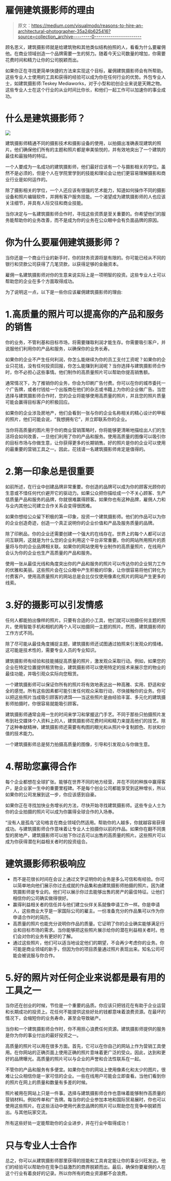 # 雇佣建筑摄影师的理由

> 原文：<https://medium.com/visualmodo/reasons-to-hire-an-architectural-photographer-35a24b625416?source=collection_archive---------0----------------------->

顾名思义，建筑摄影师就是给建筑物和其他类似结构拍照的人，看看为什么要雇佣他。在商业领域创造一个品牌需要一生的努力。随着今天公司数量的增加，你需要花费时间和精力让你的公司脱颖而出。

如果你正在寻找更简单快捷的方法来实现这个目标，雇佣建筑摄影师会有所帮助。这些专业人士使用的工具和获得的经验可以成为你在任何行业的优势。外包专业人士，如建筑摄影师:Teskey Mediaworks，对于小型和初创企业来说是天赐之物。这些专业人士在这个行业的从业时间比你长，和他们一起工作可以加速你的事业成功。

# 什么是建筑摄影师？

![](img/f571d77a2fba69f594f05379de24d8d1.png)

建筑摄影师精通不同的摄影技术和摄影设备的使用，以拍摄出准确表现建筑的照片。他们确保他们所有的主题和照片都是审美愉悦的，并有效地突出了一个建筑的最佳和最独特的特征。

一个人要成为一名成功的建筑摄影师，他们最好应该有一个与摄影相关的学位。虽然不是必须的，但是个人在学院里学到的技能和理论会让他们更容易理解摄影和商业行业是如何运作的。

除了摄影相关的学位，一个人还应该有很强的艺术能力，知道如何操作不同的摄影设备和照片编辑软件，并拥有客户服务技能。一个渴望成为建筑摄影师的人也应该关注细节，并具有人际交往和商业技能。

当你决定与一名建筑摄影师合作时，寻找这些资质是至关重要的。你希望他们的服务能帮助你的业务改善，而不是成为你的业务在公众眼中会有负面品牌的原因。

# 你为什么要雇佣建筑摄影师？

当你还是一个商业行业的新手时，你的财务资源将是有限的。你可能已经从不同的银行和贷款公司获得了几笔贷款，以获得足够的金融资本。

雇佣一名建筑摄影师对你的生意来说实际上是一项明智的投资。这些专业人士可以帮助您的企业在多个方面取得成功。

为了说明这一点，以下是一些你应该雇佣建筑摄影师的理由:

# 1.高质量的照片可以提高你的产品和服务的销售

你的业务，不管利基和目标市场，将需要赚取利润才能生存。你需要吸引客户，并说服他们利用你的产品和服务，以确保你的业务长寿。

如果你的企业不产生任何利润，你怎么能继续为你的员工支付工资呢？如果你的企业只花钱，没有任何投资回报，你怎么能赚到利润呢？当你选择与建筑摄影师合作时，你不必担心这些事情。他们制作的高质量照片可以帮助你提高销售额。

通常情况下，为了推销你的业务，你会为印刷广告付费。你可以在你的城市委托一个广告牌，或者付钱给一个出版商在他们的杂志或书籍上为你的企业做广告。当您选择与建筑摄影师合作时，您的企业将能够使用高质量的照片，并且您的照片质量可能会赢得目标客户的积极回应。

如果你的企业涉及房地产，他们会看到一张与你的企业名称相关的精心设计的甲板的照片，他们可能会说，“我想拥有它”，并立即联系你的企业。

当你将高质量的图片用于你的商业营销策略时，你将能够更清晰地描绘出人们的生活将会如何改善，一旦他们利用了你的产品和服务。使用高质量的图像可以吸引你的目标市场与你做生意，让你获得更多的长期销售。好的照片是你的企业可以使用的最重要的营销工具之一。因此，花钱请一名建筑摄影师肯定是值得的。

# 2.第一印象总是很重要

如前所述，在行业中创建品牌非常重要。你创造的品牌可以成为你的顾客光顾你的生意或不惜任何代价避开它的驱动力。如果公众把你描绘成一个不关心顾客、生产低质量产品和服务的品牌，你就很难赢得顾客。如果你也有这种品牌，雇佣人力和与业内其他公司建立合作关系会变得很困难。

如果你想给公众留下积极的第一印象，投资一个建筑摄影师。他们的作品可以为你的企业创造奇迹，创造一个真正说明你的企业价值和产品及服务质量的品牌。

除了印刷品，你的企业还需要创建一个强大的在线存在。世界上的每个人都可以访问互联网，这就是为什么您的企业利用这个平台非常重要。你的网站所用照片的质量将与你的企业品牌相关联。如果你的网站使用专业制作的高质量照片，在线用户会认为你的企业也生产高质量的产品和服务。

使用一张从最佳光线和角度突出你的产品和服务的照片可以传达你的企业努力工作的优雅和美丽。这些照片会在公众眼中产生积极的印象，让你很容易将他们转化为付费客户。使用高质量照片的网站总是会比仅仅使用像素化照片的网站产生更多的线索。

# 3.好的摄影可以引发情感

任何人都能拍出像样的照片。只要有合适的小工具，他们就可以拍摄任何主题的照片。使用智能手机和相机的两个人可以拍摄同一主题的照片。然而，建筑摄影师的工作方式不同。

除了尽可能从最佳角度捕捉主题，建筑摄影师还试图通过拍照来引发观众的情绪。这可能是技术性的，需要专业人员的专业知识。

建筑摄影师有经验和技能捕捉高质量的照片，激发观众采取行动。例如，如果您的企业在特定位置提供租赁物业，建筑摄影师可以使用特定的技术来展示您的物业的最佳功能，并吸引观众实际向您租赁。

一个建筑摄影师可以保证你所有的照片将有效地表达出一种高雅、实用、舒适和安全的感觉。所有这些因素都可能引发任何观众采取行动，尽快接触你的业务。你可以把这些照片当成吸引顾客的诱饵——当这些照片是由经验丰富、多元化的建筑摄影师拍摄时，你很容易就能吸引顾客。

建筑摄影师通常会用一生的时间来学习和掌握这门手艺。不同于那些只拍摄照片发布到社交媒体个人资料上的人，建筑摄影师花费时间和精力来提高他们的技艺。除了这种奉献精神，建筑摄影师还需要有构图的眼光和从照片中复制颜色、形状和价值的技术能力。

一个建筑摄影师总是努力拍摄高质量的图像，引导和引发观众与你做生意。

# 4.帮助您赢得合作

每个企业都想在全球扩张。能够在世界不同的地方经营，并在不同的种族中赢得客户，是企业家一生中的重要里程碑。不是每个创业公司都能享受到这种增长，所以如果你的公司发展到这一步，你应该感到自豪。

如果你正在寻找加快业务增长的方法，尽快开始寻找建筑摄影师。这些专业人士为你的企业拍摄的照片可以成为你赢得全球合作的入场券。

“没有人是孤岛”这句格言在商业领域仍然适用。帮助你的人越多，你就越容易获得成功。与建筑摄影师合作意味着让专业人士拍摄你以前的作品。如果你在翻不同类型的房地产，建筑摄影师可以拍下你过去可以出售的高质量的照片。这些照片可以成为你获得潜在利益相关者时的投资组合。

# 建筑摄影师积极响应

*   而不是花很长时间在会议上通过文字证明你的业务是多么可信和有经验。你可以简单地向他们展示你过去成就的作品集和由建筑摄影师拍摄的照片。因为建筑摄影师是专业的。他们可以展示你过去能够出售的房产的最佳特征。让他们相信你的公司确实做得很好。
*   赢得利益相关者的信任并与他们建立伙伴关系就像申请工作一样。你是申请人，这些商业大亨是一家国际公司的雇主。一份准备充分的作品集可以作为你申请合作时的简历。
*   高质量的照片也能充分说明你作品的质量。它证明了你的企业确实能够满足行业和目标市场的需求。当你能够把这些照片展示给你的潜在利益相关者时。他们会对你的业务有更好的了解。
*   通过这些照片，他们可以适当地设定他们的期望，不会再少考虑你的业务。你可能是商业领域的新手，但因为你的项目质量通过照片表现出来。知名公司可能会被说服与你合作。

# 5.好的照片对任何企业来说都是最有用的工具之一

当你还在创业的时候，节俭是一个重要的品质。你应该只把钱花在有助于企业运营和长期成功的投资上。花任何不能提供这些好处的钱都意味着浪费资源。在最坏的情况下，会缩短你的业务寿命，甚至会导致破产。

当你和一个建筑摄影师合作时，你不用担心浪费任何资源。建筑摄影师提供的服务是你为你的事业付出的最好投资之一。

高质量的照片可以用在很多方面。首先，它可以在你自己的网站上作为营销工具使用。在你网站的正确页面上使用正确的照片意味着更广泛的受众。因此，达到和更好的品牌曝光。高质量的照片可以与企业的声誉和合法性联系在一起。

不管你的产品和服务有多便宜。如果你在你的网站上使用像素化和太少的图片。很难让公众相信你是一家可信的企业。一些在线用户可能会立即查看。当他们看到你的照片在网上的质量和数量有多差的时候。

照片被用在网站上只是一件事。选择与建筑摄影师合作也意味着能够制作高质量的营销材料。例如传单和广告牌。每当你的企业参加本地和国际贸易展时，你也可以使用这些照片。在这些活动中使用代表您品牌的照片可以帮助您在竞争中脱颖而出。与其他玩家交流。

所有这些好处一定能帮助你的企业进步，并在行业中取得成功！

# 只与专业人士合作

总之，你可以从建筑摄影师那里获得的技能和工具肯定能让你的事业兴旺发达。他们的经验可以帮助你在竞争日益激烈的商界脱颖而出。最后，确保你要雇佣的人在这个行业有着良好的记录。所以你所有的商业资源都不会浪费。